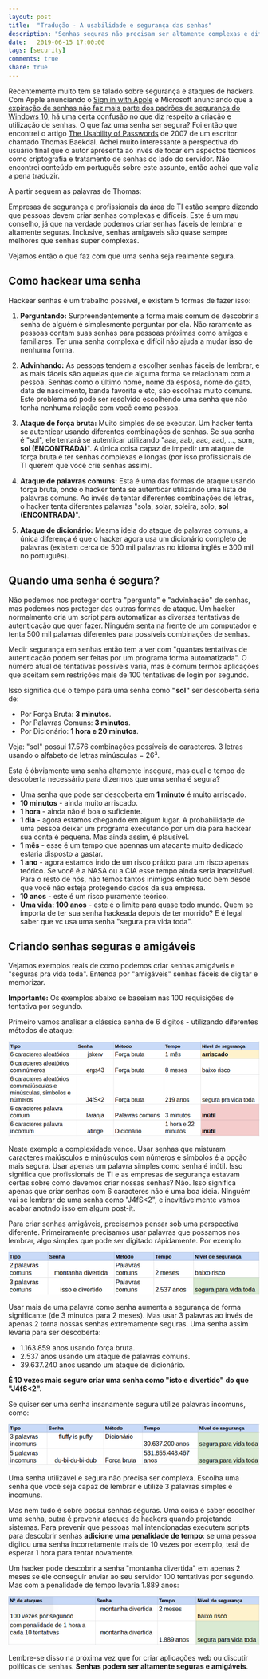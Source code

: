 ```yaml
---
layout: post
title:  "Tradução - A usabilidade e segurança das senhas"
description: "Senhas seguras não precisam ser altamente complexas e difíceis de memorizar."
date:   2019-06-15 17:00:00
tags: [security]
comments: true
share: true
---
```


Recentemente muito tem se falado sobre segurança e ataques de hackers. Com Apple anunciando o [Sign in with Apple](https://techcrunch.com/2019/06/03/apple-sign-in-privacy/) e Microsoft anunciando que a [expiração de senhas não faz mais parte dos padrões de segurança do Windows 10](https://techcrunch.com/2019/06/02/password-expiration-is-dead-long-live-your-passwords/), há uma certa confusão no que diz respeito a criação e utilização de senhas. O que faz uma senha ser segura? Foi então que encontrei o artigo [The Usability of Passwords](https://www.baekdal.com/trends/password-security-usability) de 2007 de um escritor chamado Thomas Baekdal. Achei muito interessante a perspectiva do usuário final que o autor apresenta ao invés de focar em aspectos técnicos como criptografia e tratamento de senhas do lado do servidor. Não encontrei conteúdo em português sobre este assunto, então achei que valia a pena traduzir.

A partir seguem as palavras de Thomas:

Empresas de segurança e profissionais da área de TI estão sempre dizendo que pessoas devem criar senhas complexas e difíceis. Este é um mau conselho, já que na verdade podemos criar senhas fáceis de lembrar e altamente seguras. Inclusive, senhas amigaveis são quase sempre melhores que senhas super complexas.

Vejamos então o que faz com que uma senha seja realmente segura.

Como hackear uma senha
----
 Hackear senhas é um trabalho possível, e existem 5 formas de fazer isso:
 
1. **Perguntando:** Surpreendentemente a forma mais comum de descobrir a senha de alguém é simplesmente perguntar por ela. Não raramente as pessoas contam suas senhas para pessoas próximas como amigos e familiares. Ter uma senha complexa e difícil não ajuda a mudar isso de nenhuma forma.

2. **Advinhando:** As pessoas tendem a escolher senhas fáceis de lembrar, e as mais fáceis são aquelas que de alguma forma se relacionam com a pessoa. Senhas como o último nome, nome da esposa, nome do gato, data de nascimento, banda favorita e etc, são escolhas muito comuns. Este problema só pode ser resolvido escolhendo uma senha que não tenha nenhuma relação com você como pessoa.

3. **Ataque de força bruta:** Muito simples de se executar. Um hacker tenta se autenticar usando diferentes combinações de senhas. Se sua senha é "sol", ele tentará se autenticar utilizando "aaa, aab, aac, aad, ..., som, **sol (ENCONTRADA)**". A única coisa capaz de impedir um ataque de força bruta é ter senhas complexas e longas (por isso profissionais de TI querem que você crie senhas assim).

4. **Ataque de palavras comuns:** Esta é uma das formas de ataque usando força bruta, onde o hacker tenta se autenticar utilizando uma lista de palavras comuns. Ao invés de tentar diferentes combinações de letras, o hacker tenta diferentes palavras "sola, solar, soleira, solo, **sol (ENCONTRADA)**".

5. **Ataque de dicionário:** Mesma ideia do ataque de palavras comuns, a única diferença é que o hacker agora usa um dicionário completo de palavras (existem cerca de 500 mil palavras no idioma inglês e 300 mil no português).

Quando uma senha é segura?
----
Não podemos nos proteger contra "pergunta" e "advinhação" de senhas, mas podemos nos proteger das outras formas de ataque. Um hacker normalmente cria um script para automatizar as diversas tentativas de autenticação que quer fazer. Ninguém senta na frente de um computador e tenta 500 mil palavras diferentes para possíveis combinações de senhas.

Medir segurança em senhas então tem a ver com "quantas tentativas de autenticação podem ser feitas por um programa forma automatizada". O número atual de tentativas possíveis varia, mas é comum termos aplicações que aceitam sem restrições mais de 100 tentativas de login por segundo.

Isso significa que o tempo para uma senha como **"sol"** ser descoberta seria de:

- Por Força Bruta: **3 minutos**.
- Por Palavras Comuns: **3 minutos**.
- Por Dicionário: **1 hora e 20 minutos**.

Veja: "sol" possui 17.576 combinações possíveis de caracteres. 3 letras usando o alfabeto de letras minúsculas = 26³.

Esta é óbviamente uma senha altamente insegura, mas qual o tempo de descoberta necessário para dizermos que uma senha é segura?

- Uma senha que pode ser descoberta em **1 minuto** é muito arriscado.
- **10 minutos** - ainda muito arriscado.
- **1 hora** - ainda não é boa o suficiente.
- **1 dia** - agora estamos chegando em algum lugar. A probabilidade de uma pessoa deixar um programa executando por um dia para hackear sua conta é pequena. Mas ainda assim, é plausível.
- **1 mês** - esse é um tempo que apennas um atacante muito dedicado estaria disposto a gastar.
- **1 ano** - agora estamos indo de um risco prático para um risco apenas teórico. Se você é a NASA ou a CIA esse tempo ainda seria inaceitável. Para o resto de nós, não temos tantos inimigos então tudo bem desde que você não esteja protegendo dados da sua empresa.
- **10 anos** - este é um risco puramente teórico.
- **Uma vida: 100 anos** - este é o limite para quase todo mundo. Quem se importa de ter sua senha hackeada depois de ter morrido? E é legal saber que vc usa uma senha "segura pra vida toda".

Criando senhas seguras e amigáveis
----
Vejamos exemplos reais de como podemos criar senhas amigáveis e "seguras pra vida toda". Entenda por "amigáveis" senhas fáceis de digitar e memorizar.

**Importante:** Os exemplos abaixo se baseiam nas 100 requisições de tentativa por segundo.

Primeiro vamos analisar a clássica senha de 6 dígitos - utilizando diferentes métodos de ataque:

![Tabela 1](https://raw.githubusercontent.com/andreybleme/andreybleme.github.io/master/assets/img/tabela-1.png "Tabela 1")

Neste exemplo a complexidade vence. Usar senhas que misturam caracteres maiúsculos e minúsculos com números e símbolos é a opção mais segura. Usar apenas um palavra simples como senha é inútil. Isso significa que profissionais de TI e as empresas de segurança estavam certas sobre como devemos criar nossas senhas? Não. Isso significa apenas que criar senhas com 6 caracteres não é uma boa ideia. Ninguém vai se lembrar de uma senha como "J4fS<2", e inevitávelmente vamos acabar anotndo isso em algum post-it.

Para criar senhas amigáveis, precisamos pensar sob uma perspectiva diferente. Primeiramente precisamos usar palavras que possamos nos lembrar, algo simples que pode ser digitado rápidamente. Por exemplo:

![Tabela 2](https://raw.githubusercontent.com/andreybleme/andreybleme.github.io/master/assets/img/tabela-2.png "Tabela 2")

Usar mais de uma palavra como senha aumenta a segurança de forma significante (de 3 minutos para 2 meses). Mas usar 3 palavras ao invés de apenas 2 torna nossas senhas extremamente seguras. Uma senha assim levaria para ser descoberta:

- 1.163.859 anos usando força bruta.
- 2.537 anos usando um ataque de palavras comuns.
- 39.637.240 anos usando um ataque de dicionário.

**É 10 vezes mais seguro criar uma senha como "isto e divertido" do que "J4fS<2".**

Se quiser ser uma senha insanamente segura utilize palavras incomuns, como:

![Tabela 3](https://raw.githubusercontent.com/andreybleme/andreybleme.github.io/master/assets/img/tabela-3.png "Tabela 3")

Uma senha utilizável e segura não precisa ser complexa. Escolha uma senha que você seja capaz de lembrar e utilize 3 palavras simples e incomuns.

Mas nem tudo é sobre possui senhas seguras. Uma coisa é saber escolher uma senha, outra é prevenir ataques de hackers quando projetando sistemas. Para prevenir que pessoas mal intencionadas executem scripts para descobrir senhas **adicione uma penalidade de tempo**: se uma pessoa digitou uma senha incorretamente mais de 10 vezes por exemplo, terá de esperar 1 hora para tentar novamente.

Um hacker pode descobrir a senha "montanha divertida" em apenas 2 meses se ele conseguir enviar ao seu servidor 100 tentativas por segundo. Mas com a penalidade de tempo levaria 1.889 anos:

![Tabela 4](https://raw.githubusercontent.com/andreybleme/andreybleme.github.io/master/assets/img/tabela-4.png "Tabela 4")

Lembre-se disso na próxima vez que for criar aplicações web ou discutir políticas de senhas. **Senhas podem ser altamente seguras e amigáveis**.

